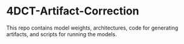 # 4DCT-Artifact-Correction
This repo contains model weights, architectures, code for generating artifacts, and scripts for running the models.
